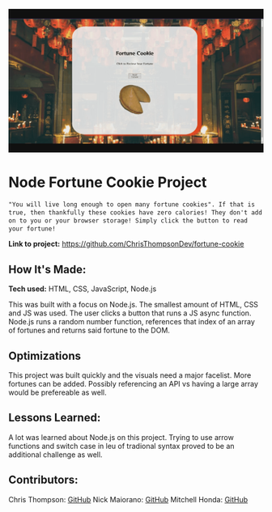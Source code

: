![Screenshot](/images/fortuneCookie.gif)

# Node Fortune Cookie Project
    "You will live long enough to open many fortune cookies". If that is true, then thankfully these cookies have zero calories! They don't add on to you or your browser storage! Simply click the button to read your fortune!

**Link to project:** https://github.com/ChrisThompsonDev/fortune-cookie

## How It's Made:

**Tech used:** HTML, CSS, JavaScript, Node.js

This was built with a focus on Node.js. The smallest amount of HTML, CSS and JS was used. The user clicks a button that runs a JS async function. Node.js runs a random number function, references that index of an array of fortunes and returns said fortune to the DOM.

## Optimizations

This project was built quickly and the visuals need a major facelist. More fortunes can be added. Possibly referencing an API vs having a large array would be prefereable as well. 

## Lessons Learned:

A lot was learned about Node.js on this project. Trying to use arrow functions and switch case in leu of tradional syntax proved to be an additional challenge as well. 



## Contributors:
Chris Thompson: [GitHub](https://github.com/ChrisThompsonDev)
Nick Maiorano: [GitHub](https://github.com/NPMaiorano)
Mitchell Honda: [GitHub](https://github.com/hellomitchellh)